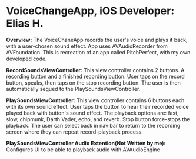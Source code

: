 # **VoiceChangeApp, iOS Developer: Elias H.**

**Overview:** The VoiceChaneApp records the user's voice and plays it back, with a user-chosen sound effect. App uses AVAudioRecorder from AVFoundation. This is recreation of an app called PitchPerfect, with my own developed code.

**RecordSoundsViewController:** This view controller contains 2 buttons. A recording button and a finished recording button. User taps on the record button, speaks, then taps on the stop recording button. The user is then automatically segued to the PlaySoundsViewController. 

**PlaySoundsViewController:** This view controller contains 6 buttons each with its own sound effect. User taps the button to hear their recorded voice played back with button's sound effect. The playback options are: fast, slow, chipmunk, Darth Vader, echo, and reverb. Stop button force-stops the playback. The user can select back in nav bar to return to the recording screen where they can repeat record-playback process.

**PlaySoundsViewController Audio Extention(Not Written by me):** Configures UI to be able to playback audio with AVAudioEngine

